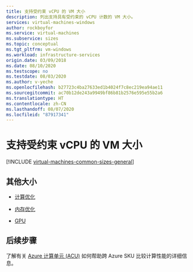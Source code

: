 ```yaml
---
title: 支持受约束 vCPU 的 VM 大小
description: 列出支持具有受约束的 vCPU 计数的 VM 大小。
services: virtual-machines-windows
author: rockboyfor
ms.service: virtual-machines
ms.subservice: sizes
ms.topic: conceptual
ms.tgt_pltfrm: vm-windows
ms.workload: infrastructure-services
origin.date: 03/09/2018
ms.date: 08/10/2020
ms.testscope: no
ms.testdate: 08/03/2020
ms.author: v-yeche
ms.openlocfilehash: b27723c4ba27633ed1b4024f7c8ec219ea94ae11
ms.sourcegitcommit: ac70b12de243a9949bf86b81b2576e595e55b2a6
ms.translationtype: HT
ms.contentlocale: zh-CN
ms.lasthandoff: 08/07/2020
ms.locfileid: "87917341"
---
```

# <a name="constrained-vcpu-capable-vm-sizes"></a>支持受约束 vCPU 的 VM 大小

[!INCLUDE [virtual-machines-common-sizes-general](../../../includes/virtual-machines-common-constrained-vcpu.md)]

## <a name="other-sizes"></a>其他大小
- [计算优化](../sizes-compute.md)
- [内存优化](../sizes-memory.md)

    <!--Not Available on - [Storage optimized](../sizes-storage.md)-->
    
- [GPU](../sizes-gpu.md)
    
    <!--Not Available on - [High performance compute](../sizes-hpc.md)-->

## <a name="next-steps"></a>后续步骤
了解有关 [Azure 计算单元 (ACU)](../acu.md) 如何帮助跨 Azure SKU 比较计算性能的详细信息。

<!-- Update_Description: update meta properties, wording update, update link -->
